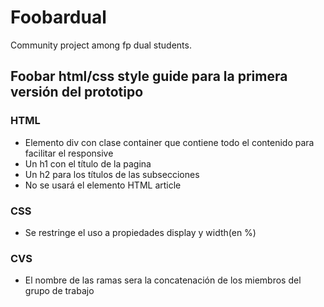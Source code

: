 # Foobardual
Community project among fp dual students. 

## Foobar html/css style guide para la primera versión del prototipo
### HTML
 - Elemento div con clase container que contiene todo el contenido para facilitar el responsive
 - Un h1 con el título de la pagina
 - Un h2 para los títulos de las subsecciones
 - No se usará el elemento HTML article
 
### CSS
- Se restringe el uso a propiedades display y width(en %)

### CVS
- El nombre de las ramas sera la concatenación de los miembros del grupo de trabajo
